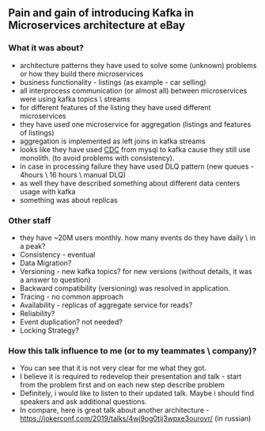 ## Pain and gain of introducing Kafka in Microservices architecture at eBay
### What it was about?
- architecture patterns they have used to solve some (unknown) problems or how they build there microservices
- business functionality - listings (as example - car selling)
- all interprocess communication (or almost all) between microservices were using kafka topics \ streams
- for different features of the listing they have used different microservices 
- they have used one microservice for aggregation (listings and features of listings)
- aggregation is implemented as left joins in kafka streams
- looks like they have used [CDC](https://en.wikipedia.org/wiki/Change_data_capture) from mysql to kafka cause they still use monolith.
(to avoid problems with consistency).
- in case in processing failure they have used DLQ pattern (new queues - 4hours \ 16 hours \ manual DLQ)
- as well they have described something about different data centers usage with kafka
- something was about replicas

### Other staff
- they have ~20M users monthly. how many events do they have daily \ in a peak?
- Consistency - eventual
- Data Migration?
- Versioning - new kafka topics? for new versions (without details, it was a answer to question)
- Backward compatibility (versioning) was resolved in application.
- Tracing - no common approach
- Availability - replicas of aggregate service for reads?
- Reliability?
- Event duplication? not needed?
- Locking Strategy?

### How this talk influence to me (or to my teammates \ company)?
- You can see that it is not very clear for me what they got. 
- I believe it is required to redevelop their presentation and talk - start from the problem first and on each new step describe problem
- Definitely, i would like to listen to their updated talk. Maybe i should find speakers and ask additional questions.
- In compare, here is great talk about another architecture - https://jokerconf.com/2019/talks/4wj9og0tij3wpxe3ourovr/ (in russian)
